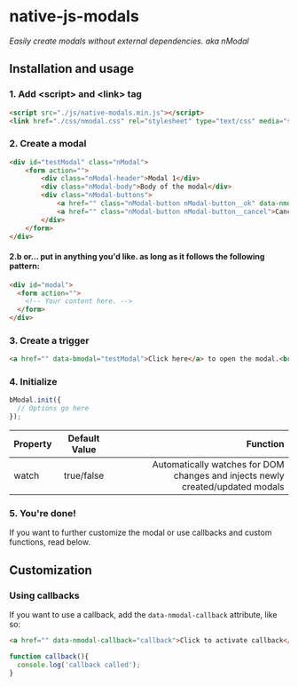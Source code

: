 # native-js-modals
_Easily create modals without external dependencies._
_aka nModal_

## Installation and usage

### 1. Add &lt;script&gt; and &lt;link&gt; tag
```html
<script src="./js/native-modals.min.js"></script>
<link href="./css/nmodal.css" rel="stylesheet" type="text/css" media="screen, handheld, projection">
```

### 2. Create a modal
```html
<div id="testModal" class="nModal">
    <form action="">
        <div class="nModal-header">Modal 1</div>
        <div class="nModal-body">Body of the modal</div>
        <div class="nModal-buttons">
            <a href="" class="nModal-button nModal-button__ok" data-nmodal-callback="callback">Ok</a>
            <a href="" class="nModal-button nModal-button__cancel">Cancel</a>
        </div>
    </form>
</div>
```
#### 2.b or... put in anything you'd like. as long as it follows the following pattern:
```html
<div id="modal">
  <form action="">
    <!-- Your content here. -->
  </form>
</div>
```

### 3. Create a trigger
```html
<a href="" data-bmodal="testModal">Click here</a> to open the modal.<br>
```


### 4. Initialize
```javascript
bModal.init({
  // Options go here
});
```


| Property        | Default Value           | Function  |
| --------------- |:-----------------------:| ---------:|
| watch      | true/false | Automatically watches for DOM changes and injects newly created/updated modals

### 5. You're done!
If you want to further customize the modal or use callbacks and custom functions, read below.


## Customization
### Using callbacks
If you want to use a callback, add the ```data-nmodal-callback``` attribute, like so:

```html
<a href="" data-nmodal-callback="callback">Click to activate callback</a>
```

```javascript
function callback(){
  console.log('callback called');
}
```